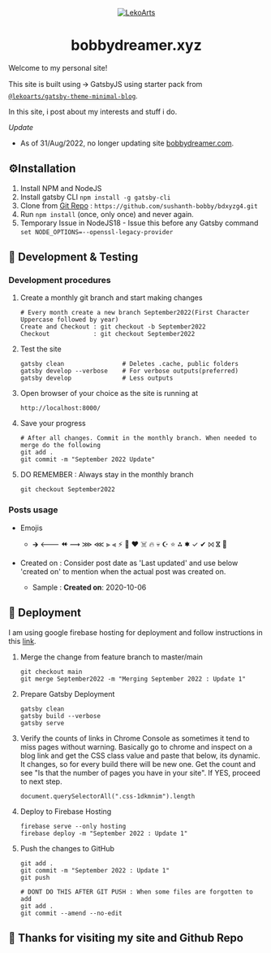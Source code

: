 <p align="center">
  <a href="https://bobbydreamer.xyz">
    <img alt="LekoArts" src="./static/android-chrome-192x192.png" />
  </a>
</p>
<h1 align="center">
  bobbydreamer.xyz
</h1>

Welcome to my personal site!

This site is built using 🡪 GatsbyJS using starter pack from [`@lekoarts/gatsby-theme-minimal-blog`](https://github.com/LekoArts/gatsby-themes/tree/master/themes/gatsby-theme-minimal-blog).

In this site, i post about my interests and stuff i do. 

*Update*
  * As of 31/Aug/2022, no longer updating site [bobbydreamer.com](https://bobbydreamer.com). 

## ⚙️Installation
1. Install NPM and NodeJS
2. Install gatsby CLI `npm install -g gatsby-cli`
3. Clone from [Git Repo](https://github.com/sushanth-bobby/bdxyzg4.git) : `https://github.com/sushanth-bobby/bdxyzg4.git`
4. Run `npm install` (once, only once) and never again. 
5. Temporary Issue in NodeJS18 - Issue this before any Gatsby command `set NODE_OPTIONS=--openssl-legacy-provider`

## 🥊 Development & Testing

### Development procedures

1. Create a monthly git branch and start making changes 
    ```
    # Every month create a new branch September2022(First Character Uppercase followed by year)
    Create and Checkout : git checkout -b September2022
    Checkout            : git checkout September2022
    ```

2. Test the site
    ```
    gatsby clean                # Deletes .cache, public folders    
    gatsby develop --verbose    # For verbose outputs(preferred)
    gatsby develop              # Less outputs
    ```

3. Open browser of your choice as the site is running at 
    ```
    http://localhost:8000/
    ```

4. Save your progress
    ```
    # After all changes. Commit in the monthly branch. When needed to merge do the following
    git add .
    git commit -m "September 2022 Update"
    ```

5. DO REMEMBER : Always stay in the monthly branch
    ```
    git checkout September2022
    ```

### Posts usage

* Emojis    
  - 🡲 🡐 ⯬ ⟿  ⋙ ⋘ ⫸ ⫷ ⚡ 🌟 ❤️ ☠️ 🔥 💀 ☪ ⭐ ⁂ 🟌 ✓ ✔ ⨝ ⴵ 🚀

* Created on : Consider post date as 'Last updated' and use below 'created on' to mention when the actual post was created on. 
  - Sample : **Created on**: 2020-10-06    


## 🚀 Deployment

I am using google firebase hosting for deployment and follow instructions in this [link](https://www.gatsbyjs.org/docs/deploying-to-firebase/). 

1. Merge the change from feature branch to master/main 
    ```
    git checkout main
    git merge September2022 -m "Merging September 2022 : Update 1"
    ```

2. Prepare Gatsby Deployment 
    ```
    gatsby clean
    gatsby build --verbose
    gatsby serve
    ```

3. Verify the counts of links in Chrome Console as sometimes it tend to miss pages without warning. Basically go to chrome and inspect on a blog link and get the CSS class value and paste that below, its dynamic. It changes, so for every build there will be new one. Get the count and see "Is that the number of pages you have in your site". If YES, proceed to next step. 

    ```
    document.querySelectorAll(".css-1dkmnim").length
    ```

4. Deploy to Firebase Hosting 
    ```
    firebase serve --only hosting
    firebase deploy -m "September 2022 : Update 1"
    ```

5. Push the changes to GitHub
    ```
    git add . 
    git commit -m "September 2022 : Update 1"
    git push 
    
    # DONT DO THIS AFTER GIT PUSH : When some files are forgotten to add
    git add .
    git commit --amend --no-edit
    ```


## 🌟 Thanks for visiting my site and Github Repo

